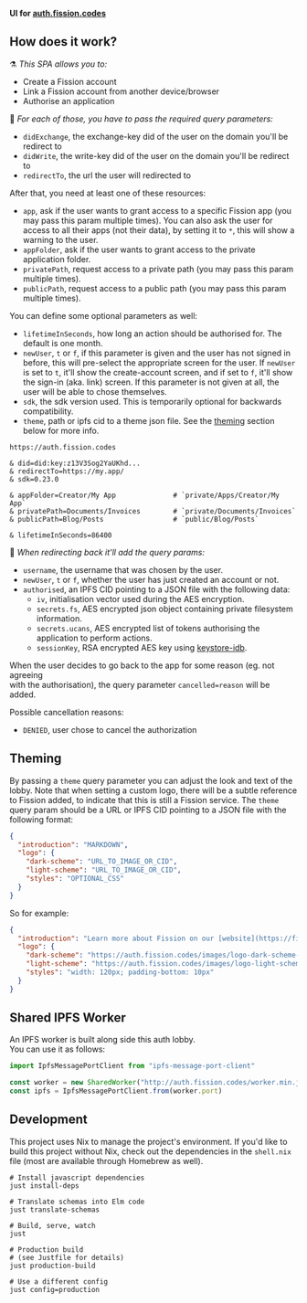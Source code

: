 __UI for [auth.fission.codes](https://auth.fission.codes)__



## How does it work?

⚗️ _This SPA allows you to:_

* Create a Fission account
* Link a Fission account from another device/browser
* Authorise an application


🔑 _For each of those, you have to pass the required query parameters:_

* `didExchange`, the exchange-key did of the user on the domain you'll be redirect to
* `didWrite`, the write-key did of the user on the domain you'll be redirect to
* `redirectTo`, the url the user will redirected to

After that, you need at least one of these resources:
* `app`, ask if the user wants to grant access to a specific Fission app (you may pass this param multiple times). You can also ask the user for access to all their apps (not their data), by setting it to `*`, this will show a warning to the user.
* `appFolder`, ask if the user wants to grant access to the private application folder.
* `privatePath`, request access to a private path (you may pass this param multiple times).
* `publicPath`, request access to a public path (you may pass this param multiple times).

You can define some optional parameters as well:
* `lifetimeInSeconds`, how long an action should be authorised for. The default is one month.
* `newUser`, `t` or `f`, if this parameter is given and the user has not signed in before, this will pre-select the appropriate screen for the user. If `newUser` is set to `t`, it'll show the create-account screen, and if set to `f`, it'll show the sign-in (aka. link) screen. If this parameter is not given at all, the user will be able to chose themselves.
* `sdk`, the sdk version used. This is temporarily optional for backwards compatibility.
* `theme`, path or ipfs cid to a theme json file. See the [theming](#theming) section below for more info.

```shell
https://auth.fission.codes

& did=did:key:z13V3Sog2YaUKhd...
& redirectTo=https://my.app/
& sdk=0.23.0

& appFolder=Creator/My App              # `private/Apps/Creator/My App`
& privatePath=Documents/Invoices        # `private/Documents/Invoices`
& publicPath=Blog/Posts                 # `public/Blog/Posts`

& lifetimeInSeconds=86400
```


🎒 _When redirecting back it'll add the query params:_

* `username`, the username that was chosen by the user.
* `newUser`, `t` or `f`, whether the user has just created an account or not.
* `authorised`, an IPFS CID pointing to a JSON file with the following data:
  * `iv`, initialisation vector used during the AES encryption.
  * `secrets.fs`, AES encrypted json object containing private filesystem information.
  * `secrets.ucans`, AES encrypted list of tokens authorising the application to perform actions.
  * `sessionKey`, RSA encrypted AES key using [keystore-idb](https://github.com/fission-suite/keystore-idb/).

When the user decides to go back to the app for some reason (eg. not agreeing  
with the authorisation), the query parameter `cancelled=reason` will be added.

Possible cancellation reasons:
* `DENIED`, user chose to cancel the authorization



## Theming

By passing a `theme` query parameter you can adjust the look and text of the lobby. Note that when setting a custom logo, there will be a subtle reference to Fission added, to indicate that this is still a Fission service. The `theme` query param should be a URL or IPFS CID pointing to a JSON file with the following format:

```json
{
  "introduction": "MARKDOWN",
  "logo": {
    "dark-scheme": "URL_TO_IMAGE_OR_CID",
    "light-scheme": "URL_TO_IMAGE_OR_CID",
    "styles": "OPTIONAL_CSS"
  }
}
```

So for example:

```json
{
  "introduction": "Learn more about Fission on our [website](https://fission.codes).",
  "logo": {
    "dark-scheme": "https://auth.fission.codes/images/logo-dark-scheme-textonly.svg",
    "light-scheme": "https://auth.fission.codes/images/logo-light-scheme-textonly.svg",
    "styles": "width: 120px; padding-bottom: 10px"
  }
}
```



## Shared IPFS Worker

An IPFS worker is built along side this auth lobby.  
You can use it as follows:

```js
import IpfsMessagePortClient from "ipfs-message-port-client"

const worker = new SharedWorker("http://auth.fission.codes/worker.min.js", { type: "module" })
const ipfs = IpfsMessagePortClient.from(worker.port)
```



## Development

This project uses Nix to manage the project's environment. If you'd like to build this project without Nix, check out the dependencies in the `shell.nix` file (most are available through Homebrew as well).

```shell
# Install javascript dependencies
just install-deps

# Translate schemas into Elm code
just translate-schemas

# Build, serve, watch
just

# Production build
# (see Justfile for details)
just production-build

# Use a different config
just config=production
```
